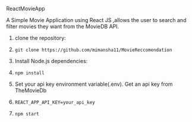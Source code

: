 ReactMovieApp

A Simple Movie Application using React JS ,allows the user to search and filter movies they want from the MovieDB API.
1. clone the repository:
2.     git clone https://github.com/mimansha11/MovieReccomendation
3. Install Node.js dependencies:
4.     npm install
5. Set your api key environment variable(.env). Get an api key from TheMovieDb
6.     REACT_APP_API_KEY=your_api_key
7.     npm start
